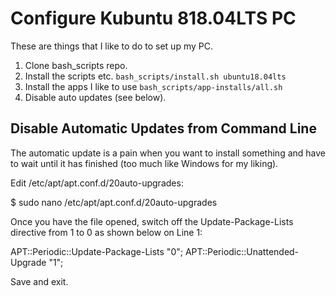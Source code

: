 # Configure Kubuntu 818.04LTS PC

These are things that I like to do to set up my PC.

1. Clone bash_scripts repo.
1. Install the scripts etc. `bash_scripts/install.sh ubuntu18.04lts`
1. Install the apps I like to use `bash_scripts/app-installs/all.sh`
1. Disable auto updates (see below).

## Disable Automatic Updates from Command Line

The automatic update is a pain when you want to install something and have to wait until it has finished (too much like Windows for my liking).

Edit /etc/apt/apt.conf.d/20auto-upgrades:

$ sudo nano /etc/apt/apt.conf.d/20auto-upgrades

Once you have the file opened, switch off the Update-Package-Lists directive from 1 to 0 as shown below on Line 1:

APT::Periodic::Update-Package-Lists "0";
APT::Periodic::Unattended-Upgrade "1";

Save and exit.
